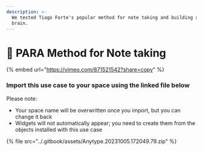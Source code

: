 ```yaml
---
description: >-
  We tested Tiago Forte's popular method for note taking and building a second
  brain.
---
```


# 🧠 PARA Method for Note taking

{% embed url="https://vimeo.com/871521542?share=copy" %}

### Import this use case to your space using the linked file below

Please note:

* Your space name will be overwritten once you import, but you can change it back
* Widgets will not automatically appear; you need to create them from the objects installed with this use case

{% file src="../.gitbook/assets/Anytype.20231005.172049.79.zip" %}
